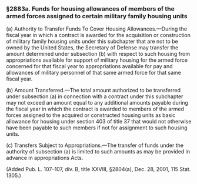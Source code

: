 ### §2883a. Funds for housing allowances of members of the armed forces assigned to certain military family housing units ###

(a) Authority to Transfer Funds To Cover Housing Allowances.—During the fiscal year in which a contract is awarded for the acquisition or construction of military family housing units under this subchapter that are not to be owned by the United States, the Secretary of Defense may transfer the amount determined under subsection (b) with respect to such housing from appropriations available for support of military housing for the armed force concerned for that fiscal year to appropriations available for pay and allowances of military personnel of that same armed force for that same fiscal year.

(b) Amount Transferred.—The total amount authorized to be transferred under subsection (a) in connection with a contract under this subchapter may not exceed an amount equal to any additional amounts payable during the fiscal year in which the contract is awarded to members of the armed forces assigned to the acquired or constructed housing units as basic allowance for housing under section 403 of title 37 that would not otherwise have been payable to such members if not for assignment to such housing units.

(c) Transfers Subject to Appropriations.—The transfer of funds under the authority of subsection (a) is limited to such amounts as may be provided in advance in appropriations Acts.

(Added Pub. L. 107–107, div. B, title XXVIII, §2804(a), Dec. 28, 2001, 115 Stat. 1305.)
